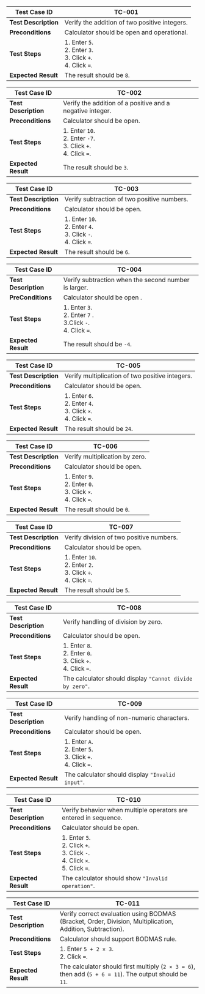 | Test Case ID | TC-001 |
|-------------|-------------------------------|
| **Test Description** | Verify the addition of two positive integers. |
| **Preconditions** | Calculator should be open and operational. |
| **Test Steps** | 1. Enter `5`. <br> 2. Enter `3`. <br> 3. Click `+`. <br> 4. Click `=`. |
| **Expected Result** | The result should be `8`. |

| Test Case ID | TC-002 |
|-------------|-------------------------------|
| **Test Description** | Verify the addition of a positive and a negative integer. |
| **Preconditions** | Calculator should be open. |
| **Test Steps** | 1. Enter `10`. <br> 2. Enter `-7`. <br> 3. Click `+`. <br> 4. Click `=`. |
| **Expected Result** | The result should be `3`. |

| Test Case ID | TC-003 |
|-------------|-------------------------------|
| **Test Description** | Verify subtraction of two positive numbers. |
| **Preconditions** | Calculator should be open. |
| **Test Steps** | 1. Enter `10`. <br> 2. Enter `4`. <br> 3. Click `-`. <br> 4. Click `=`. |
| **Expected Result** | The result should be `6`. |

| Test Case ID | TC-004 |
|-------------|-------------------------------|
| **Test Description**| Verify subtraction when the second number is larger. |
| **PreConditions** | Calculator should be open .|
| **Test Steps** | 1. Enter `3`.<br> 2. Enter `7` .<br> 3.Click `-`.<br> 4. Click `=`.|
|**Expected Result**| The result should be `-4`.|

| Test Case ID | TC-005 |
|-------------|-------------------------------|
| **Test Description** | Verify multiplication of two positive integers. |
| **Preconditions** | Calculator should be open. |
| **Test Steps** | 1. Enter `6`. <br> 2. Enter `4`. <br> 3. Click `×`. <br> 4. Click `=`. |
| **Expected Result** | The result should be `24`. |

| Test Case ID | TC-006 |
|-------------|-------------------------------|
| **Test Description** | Verify multiplication by zero. |
| **Preconditions** | Calculator should be open. |
| **Test Steps** | 1. Enter `9`. <br> 2. Enter `0`. <br> 3. Click `×`. <br> 4. Click `=`. |
| **Expected Result** | The result should be `0`. |

| Test Case ID | TC-007 |
|-------------|-------------------------------|
| **Test Description** | Verify division of two positive numbers. |
| **Preconditions** | Calculator should be open. |
| **Test Steps** | 1. Enter `10`. <br> 2. Enter `2`. <br> 3. Click `÷`. <br> 4. Click `=`. |
| **Expected Result** | The result should be `5`. |

| Test Case ID | TC-008 |
|-------------|-------------------------------|
| **Test Description** | Verify handling of division by zero. |
| **Preconditions** | Calculator should be open. |
| **Test Steps** | 1. Enter `8`. <br> 2. Enter `0`. <br> 3. Click `÷`. <br> 4. Click `=`. |
| **Expected Result** | The calculator should display `"Cannot divide by zero"`. |

| Test Case ID | TC-009 |
|-------------|-------------------------------|
| **Test Description** | Verify handling of non-numeric characters. |
| **Preconditions** | Calculator should be open. |
| **Test Steps** | 1. Enter `A`. <br> 2. Enter `5`. <br> 3. Click `+`. <br> 4. Click `=`. |
| **Expected Result** | The calculator should display `"Invalid input"`. |

| Test Case ID | TC-010 |
|-------------|-------------------------------|
| **Test Description** | Verify behavior when multiple operators are entered in sequence. |
| **Preconditions** | Calculator should be open. |
| **Test Steps** | 1. Enter `5`. <br> 2. Click `+`. <br> 3. Click `-`. <br> 4. Click `×`. <br> 5. Click `=`. |
| **Expected Result** | The calculator should show `"Invalid operation"`. |

| Test Case ID | TC-011 |
|-------------|-------------------------------|
| **Test Description** | Verify correct evaluation using BODMAS (Bracket, Order, Division, Multiplication, Addition, Subtraction). |
| **Preconditions** | Calculator should support BODMAS rule. |
| **Test Steps** | 1. Enter `5 + 2 × 3`. <br> 2. Click `=`. |
| **Expected Result** | The calculator should first multiply (`2 × 3 = 6`), then add (`5 + 6 = 11`). The output should be `11`. |



